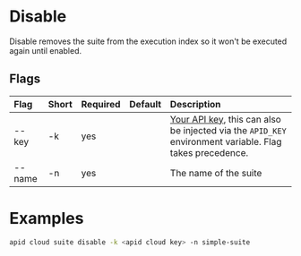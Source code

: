 # Disable

Disable removes the suite from the execution index so it won't be executed again until enabled.

## Flags

| Flag   | Short | Required | Default | Description                                                                                                                   |
| :----- | :---- | :------- | :------ | :---------------------------------------------------------------------------------------------------------------------------- |
| --key  | -k    | yes      |         | [Your API key](../cloud/README.md), this can also be injected via the `APID_KEY` environment variable. Flag takes precedence. |
| --name | -n    | yes      |         | The name of the suite                                                                                                         |

# Examples

```bash
apid cloud suite disable -k <apid cloud key> -n simple-suite
```
